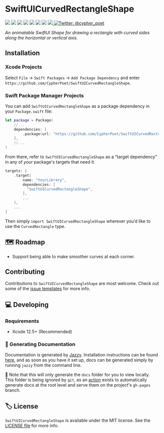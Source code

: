 # SwiftUICurvedRectangleShape

<!-- Header Logo -->

<!-- <div align="center">
   <img width="600px" src="./Resources/Assets/banner-logo.png" alt="Banner Logo">
</div> -->


<!-- Badges -->

<p>
    <img src="https://img.shields.io/badge/iOS-13.0+-865EFC.svg" />
    <img src="https://img.shields.io/badge/iPadOS-13.0+-F65EFC.svg" />
    <img src="https://img.shields.io/badge/macOS-10.15+-179AC8.svg" />
    <img src="https://img.shields.io/badge/tvOS-13.0+-41465B.svg" />
    <img src="https://img.shields.io/badge/watchOS-6.0+-1FD67A.svg" />
    <img src="https://img.shields.io/badge/License-MIT-blue.svg" />
    <img src="https://github.com/CypherPoet/SwiftUICurvedRectangleShape/workflows/Build%20&%20Test/badge.svg" />
    <a href="https://github.com/apple/swift-package-manager">
      <img src="https://img.shields.io/badge/spm-compatible-brightgreen.svg?style=flat" />
    </a>
    <a href="https://twitter.com/cypher_poet">
        <img src="https://img.shields.io/badge/Contact-@cypher_poet-lightgrey.svg?style=flat" alt="Twitter: @cypher_poet" />
    </a>
</p>


<p align="center">

_An animatable SwiftUI Shape for drawing a rectangle with curved sides along the horizontal or vertical axis._

<p />


<!-- ## Features

- ✅ Feature 1
- ✅ Feature 2 -->


## Installation

### Xcode Projects

Select `File` -> `Swift Packages` -> `Add Package Dependency` and enter `https://github.com/CypherPoet/SwiftUICurvedRectangleShape`.


### Swift Package Manager Projects

You can add `SwiftUICurvedRectangleShape` as a package dependency in your `Package.swift` file:

```swift
let package = Package(
    //...
    dependencies: [
        .package(url: "https://github.com/CypherPoet/SwiftUICurvedRectangleShape", .exact("0.0.1")),
    ],
    //...
)
```

From there, refer to `SwiftUICurvedRectangleShape` as a "target dependency" in any of _your_ package's targets that need it.

```swift
targets: [
    .target(
        name: "YourLibrary",
        dependencies: [
          "SwiftUICurvedRectangleShape",
        ],
        ...
    ),
    ...
]
```

Then simply `import SwiftUICurvedRectangleShape` wherever you’d like to use the `CurvedRectangle` type.

<!--
## Usage
-->


## 🗺 Roadmap

- Support being able to make smoother curves at each corner.
 


## Contributing

Contributions to `SwiftUICurvedRectangleShape` are most welcome. Check out some of the [issue templates](./.github/ISSUE_TEMPLATE/) for more info.



## 💻 Developing

### Requirements

- Xcode 12.5+ (Recommended)


### 📜 Generating Documentation

Documentation is generated by [Jazzy](https://github.com/realm/jazzy). Installation instructions can be found [here](https://github.com/realm/jazzy#installation), and as soon as you have it set up, docs can be generated simply by running `jazzy` from the command line.

📝 Note that this will only generate the `docs` folder for you to view locally. This folder is being ignored by `git`, as an [action](./.github/workflows/PublishDocumentation.yml) exists to automatically generate docs at the root level and serve them on the project's `gh-pages` branch.


## 🏷 License

`SwiftUICurvedRectangleShape` is available under the MIT license. See the [LICENSE file](./LICENSE) for more info.
